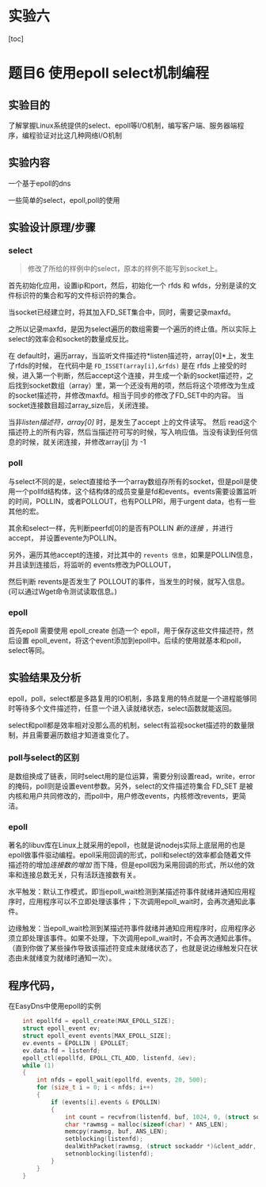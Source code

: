 # 实验六

[toc]

# 题目6 使用epoll select机制编程
## 实验目的
了解掌握Linux系统提供的select、epoll等I/O机制，编写客户端、服务器端程序，编程验证对比这几种网络I/O机制

## 实验内容
一个基于epoll的dns

一些简单的select，epoll,poll的使用

## 实验设计原理/步骤

### select

> 修改了所给的样例中的select，原本的样例不能写到socket上。

首先初始化应用，设置ip和port，然后，初始化一个 rfds 和 wfds，分别是读的文件标识符的集合和写的文件标识符的集合。

当socket已经建立时，将其加入FD_SET集合中，同时，需要记录maxfd。

之所以记录maxfd，是因为select遍历的数组需要一个遍历的终止值。所以实际上select的效率会和socket的数量成反比。


在 default时，遍历array，当监听文件描述符*listen描述符，array[0]*上，发生了rfds的时候，
在代码中是 `FD_ISSET(array[i],&rfds)` 
是在 rfds 上接受的时候，进入第一个判断，然后accept这个连接，并生成一个新的socket描述符，之后找到socket数组（array）里，第一个还没有用的项，然后将这个项修改为生成的socket描述符，并修改maxfd。相当于同步的修改了FD_SET中的内容。
当socket连接数目超过array_size后，关闭连接。

当非*listen描述符，array[0]* 时，是发生了accept 上的文件读写。
然后 read这个描述符上的所有内容，然后当描述符可写的时候，写入响应值。当没有读到任何信息的时候，就关闭连接，并修改array[j] 为 -1




### poll

与select不同的是，select直接给予一个array数组存所有的socket，但是poll是使用一个pollfd结构体，这个结构体的成员变量是fd和events。events需要设置监听的时间，POLLIN，或者POLLOUT，也有POLLPRI，用于urgent data，也有一些其他的宏。

其余和select一样，先判断peerfd[0]的是否有POLLIN *新的连接* ，并进行accept， 并设置evente为POLLIN。

另外，遍历其他accept的连接，对比其中的 `revents 信息`，如果是POLLIN信息，并且读到连接后，将监听的 events修改为POLLOUT，


然后判断 revents是否发生了 POLLOUT的事件，当发生的时候，就写入信息。(可以通过Wget命令测试读取信息。)
### epoll

首先epoll 需要使用 epoll_create 创造一个 epoll，用于保存这些文件描述符，然后设置 epoll_event，将这个event添加到epoll中。后续的使用就基本和poll，select等同。

## 实验结果及分析

epoll，poll，select都是多路复用的IO机制，多路复用的特点就是一个进程能够同时等待多个文件描述符，任意一个进入读就绪状态，select函数就能返回。

select和poll都是效率相对没那么高的机制，select有监视socket描述符的数量限制，并且需要遍历数组才知道谁变化了。

### poll与select的区别
是数组换成了链表，同时select用的是位运算，需要分别设置read，write，error的掩码，poll则是设置event参数。另外，select的文件描述符集合 FD_SET 是被内核和用户共同修改的，而poll中，用户修改events，内核修改revents，更简洁。

### epoll
著名的libuv库在Linux上就采用的epoll，也就是说nodejs实际上底层用的也是epoll做事件驱动编程。epoll采用回调的形式，poll和select的效率都会随着文件描述符的增加*连接数的增加* 而下降，但是epoll因为采用回调的形式，所以他的效率和连接总数无关，只有活跃连接数有关。

水平触发：默认工作模式，即当epoll_wait检测到某描述符事件就绪并通知应用程序时，应用程序可以不立即处理该事件；下次调用epoll_wait时，会再次通知此事件。

边缘触发：当epoll_wait检测到某描述符事件就绪并通知应用程序时，应用程序必须立即处理该事件。如果不处理，下次调用epoll_wait时，不会再次通知此事件。（直到你做了某些操作导致该描述符变成未就绪状态了，也就是说边缘触发只在状态由未就绪变为就绪时通知一次）。

## 程序代码，
在EasyDns中使用epoll的实例
```c++
    int epollfd = epoll_create(MAX_EPOLL_SIZE);
    struct epoll_event ev;
    struct epoll_event events[MAX_EPOLL_SIZE];
    ev.events = EPOLLIN | EPOLLET;
    ev.data.fd = listenfd;
    epoll_ctl(epollfd, EPOLL_CTL_ADD, listenfd, &ev);
    while (1)
    {
        int nfds = epoll_wait(epollfd, events, 20, 500);
        for (size_t i = 0; i < nfds; i++)
        {
            if (events[i].events & EPOLLIN)
            {
                int count = recvfrom(listenfd, buf, 1024, 0, (struct sockaddr *)&clent_addr, &len);
                char *rawmsg = malloc(sizeof(char) * ANS_LEN);
                memcpy(rawmsg, buf, ANS_LEN);
                setblocking(listenfd);
                dealWithPacket(rawmsg, (struct sockaddr *)&clent_addr, listenfd, count);
                setnonblocking(listenfd);
            }
        }
    }
```